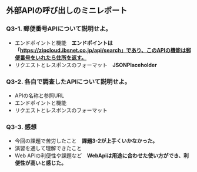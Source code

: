 ## 外部APIの呼び出しのミニレポート
### Q3-1. 郵便番号APIについて説明せよ。
* エンドポイントと機能　**エンドポイントは「https://zipcloud.ibsnet.co.jp/api/search」であり、このAPIの機能は郵便番号をいれたら住所を返す。**
* リクエストとレスポンスのフォーマット　**JSONPlaceholder**
### Q3-2. 各自で調査したAPIについて説明せよ。
* APIの名称と参照URL
* エンドポイントと機能
* リクエストとレスポンスのフォーマット
### Q3-3. 感想
* 今回の課題で苦労したこと　**課題3-2が上手くいかなかった。**
* 演習を通して理解できたこと
* Web APIの利便性や課題など　**WebApiは用途に合わせた使い方ができ、利便性が高いと感じた。**
